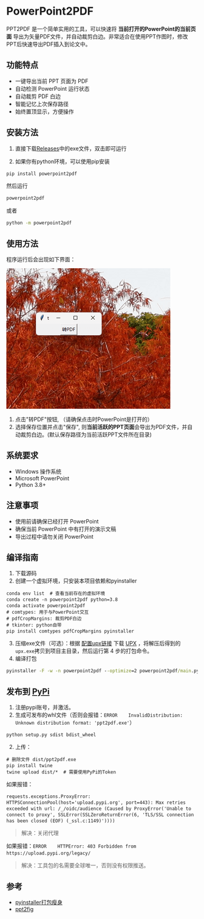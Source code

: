 # PowerPoint2PDF


PPT2PDF 是一个简单实用的工具，可以快速将 **当前打开的PowerPoint的当前页面** 导出为矢量PDF文件，并自动裁剪白边。非常适合在使用PPT作图时，修改PPT后快速导出PDF插入到论文中。



## 功能特点

- 一键导出当前 PPT 页面为 PDF
- 自动检测 PowerPoint 运行状态
- 自动裁剪 PDF 白边
- 智能记忆上次保存路径
- 始终置顶显示，方便操作



## 安装方法

1. 直接下载[Releases](https://github.com/OpenHUTB/powerpoint2pdf/releases)中的exe文件，双击即可运行

2. 如果你有python环境，可以使用pip安装

```bash
pip install powerpoint2pdf
```
然后运行
```bash
powerpoint2pdf
```
或者
```bash
python -m powerpoint2pdf
```

## 使用方法
程序运行后会出现如下界面：

![screenshot](./assets/screenshot.png)

1. 点击"转PDF"按钮, （请确保点击时PowerPoint是打开的）
2. 选择保存位置并点击"保存", 则**当前活跃的PPT页面**会导出为PDF文件，并自动裁剪白边。(默认保存路径为当前活跃PPT文件所在目录)


## 系统要求

- Windows 操作系统
- Microsoft PowerPoint
- Python 3.8+


## 注意事项

- 使用前请确保已经打开 PowerPoint
- 确保当前 PowerPoint 中有打开的演示文稿
- 导出过程中请勿关闭 PowerPoint


## 编译指南

1. 下载源码
2. 创建一个虚拟环境，只安装本项目依赖和pyinstaller
```shell
conda env list  # 查看当前存在的虚拟环境
conda create -n powerpoint2pdf python=3.8
conda activate powerpoint2pdf
# comtypes: 用于与PowerPoint交互    
# pdfCropMargins: 裁剪PDF白边
# tkinter: python自带
pip install comtypes pdfCropMargins pyinstaller
```
3. 压缩exe文件（可选）：根据 [配置upx链接](https://blog.csdn.net/JiuShu110/article/details/132625538) 下载 [UPX](https://upx.github.io) ，将解压后得到的`upx.exe`拷贝到项目主目录，然后运行第 4 步的打包命令。
4. 编译打包
```cmd
pyinstaller -F -w -n powerpoint2pdf --optimize=2 powerpoint2pdf/main.py  # 生成的发布文件为`dist/ppt2pdf.exe`
```


## 发布到 [PyPi](https://pypi.org/)
1. 注册pypi账号，并激活。
2. 生成可发布的whl文件（否则会报错：`ERROR    InvalidDistribution: Unknown distribution format: 'ppt2pdf.exe'`）
```shell
python setup.py sdist bdist_wheel
```
2. 上传：
```shell
# 删除文件 dist/ppt2pdf.exe
pip install twine
twine upload dist/*  # 需要使用PyPi的Token
```

如果报错：
```shell
requests.exceptions.ProxyError: HTTPSConnectionPool(host='upload.pypi.org', port=443): Max retries exceeded with url: /_/oidc/audience (Caused by ProxyError('Unable to connect to proxy', SSLError(SSLZeroReturnError(6, 'TLS/SSL connection has been closed (EOF) (_ssl.c:1149)'))))
```
> 解决：关闭代理


如果报错：`ERROR    HTTPError: 403 Forbidden from https://upload.pypi.org/legacy/`
> 解决：工具包的名需要全球唯一，否则没有权限推送。





## 参考

- [pyinstaller打包瘦身](https://blog.csdn.net/JiuShu110/article/details/132625538)
- [ppt2fig](https://github.com/elliottzheng/ppt2fig)
